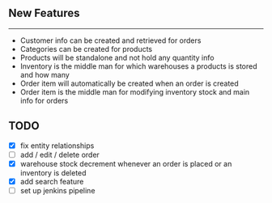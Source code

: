 ## New Features
----
- Customer info can be created and retrieved for orders
- Categories can be created for products
- Products will be standalone and not hold any quantity info
- Inventory is the middle man for which warehouses a products is stored and how many
- Order item will automatically be created when an order is created
- Order item is the middle man for modifying inventory stock and main info for orders

## TODO
- [x] fix entity relationships
- [ ] add / edit / delete order
- [x] warehouse stock decrement whenever an order is placed or an inventory is deleted
- [x] add search feature
- [ ] set up jenkins pipeline
